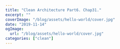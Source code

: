 ```yaml
---
title: "Clean Architecture Part6. Chap31."
excerpt: ""
coverImage: "/blog/assets/hello-world/cover.jpg"
date: "2019-11-14"
ogImage:
  url: "/blog/assets/hello-world/cover.jpg"
categories: ["clean"]
---
```


